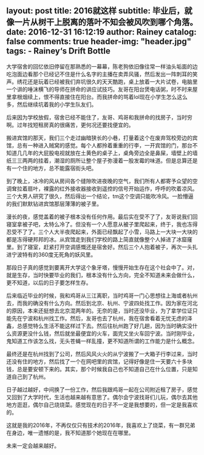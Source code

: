 layout:     post
title:      2016就这样
subtitle:   毕业后，就像一片从树干上脱离的落叶不知会被风吹到哪个角落。
date:       2016-12-31 16:12:19
author:     Rainey
catalog:    false
comments:   true
header-img: "header.jpg"
tags:
    - Rainey‘s Drift Bottle
---

大学宿舍的回忆依旧停留在那熟悉的一幕幕，陈老狗依旧像往常一样油头垢面的边吃泡面边看那个已经记不住是什么名字的主播在卖弄风骚，然后发出一阵刺耳的笑声。绣花还是玩着已经被我们弃坑很久的天天酷跑，桌上放着一大片试卷，电脑里一个讲的唾沫横飞的导师在拼命的讲应试技巧。友哥在阳台煲电话粥，时不时来屋里拿根烟续上，恨不得直接住在阳台。而我拼命的骂着lol现在小学生怎么这么多，然后继续坑着我的小学生队友们。


后来因为学校放假，宿舍已经不能住了，友哥、鸡哥和我拼命的找房子，当时穷啊。过年找短租房真的很痛苦，更何况还要找便宜的。

搬进宾馆的那天，我们三个走过幽暗狭长的小巷，打量着这个在废弃驾校旁边的宾馆，总有一种进入贼窝的感觉。每个人都拎着重重的行李，一开宾馆的门，那台不知道几几年的大屁股电视就放在土黄色的桌子上，桌角旁边全是鼻屎，墙壁上的墙纸三三两两的挂着，潮湿的厕所让整个屋子弥漫着一股发霉的味道。但是总算还是有一个住的地方，总不能露宿街头吧。

到了晚上，冰冷的风从房间各个缝隙吹进夜晚的空气，我们所有人都寄予众望的空调耷拉着扇叶，裸露的红外接收器接收到遥控的信号开始运作，呼呼的吹着凉风。三个大男人研究了很久，然后得出一个结论，tm这个空调只能吹冷风。一脸懵逼的我们默默钻进宾馆那层薄薄的被子里。

漫长的夜，感觉盖着的被子根本没有任何作用。最后实在受不了了，友哥说我们回寝室拿被子吧，太特么冷了。但没有一个人愿意从被子里爬起来，终于，我也冻得忍受不了了。三个人大半夜爬起来，外面已经飘起了小雪，马路上一大块一大块的都是冻得硬邦邦的冰。从宾馆走到我们学校的路上简直就像整个人掉进了冰窟窿里。到了寝室，赶紧打开空调感慨还是宿舍好。然后三个人抱着被子，再次一头扎进宁波特有的360度无死角的妖风里。

那段日子真的感觉到要离开大学这个象牙塔，慢慢开始生存在这个社会中了。对，就是生存，当时快要毕业的我们，根本没有什么方向，完全不知道未来会做什么，更不知道，以后的日子要怎样生存。

后来临近毕业的时候，我和鸡哥从三江离职，当时鸡哥一门心思想往上海或者杭州去，而我的确没有什么方向。然后到北京、杭州、宁波四处找工作。因为家在河北的原因，本来还挺想去北京混两年的。无奈的是，当时还没毕业，为了拿学位证只能先在宁波和杭州找工作。然后，友哥也去了杭州，我在宿舍看着无忧无虑的泽鑫，总感觉特么生活不能这样过下去。然后往杭州跑了好几趟，因为当时确实没什么资源更没什么钱，然后就坐最便宜的火车，面完又坐火车回宁波。当时刚毕业，鬼知道工作该怎么找，无头苍蝇一样乱撞，更不知道所谓的工作能力是什么概念。

最终还是在杭州找到了公司，然后风风火火的从宁波搬了一大箱子行李过来，当时还没有住的地方，然后找了一个在网吧里的宾馆，记得好像是住一天要六十多块钱，总是要安顿下来的。其实，那个时候我自己也不知道自己在什么位置，只是知道自己到了杭州。

日子越过越好，中间换了一份工作，然后我跟鸡哥一起在公司附近租了房子，感觉又回到了大学时代，生活也越来越有意思了。偶尔会宁波找哥们儿玩，偶尔去其他地方逛逛，偶尔自己烧烧菜。感觉现在的日子不一定是我想要的，但一定是我喜欢的。

这就是我的2016年，不再仅仅只有技术的2016年，我喜欢上了烧菜，有一群兄弟在身边，唯一遗憾的是，我不知道那个她现在在哪里。

未来一定会越来越好。
